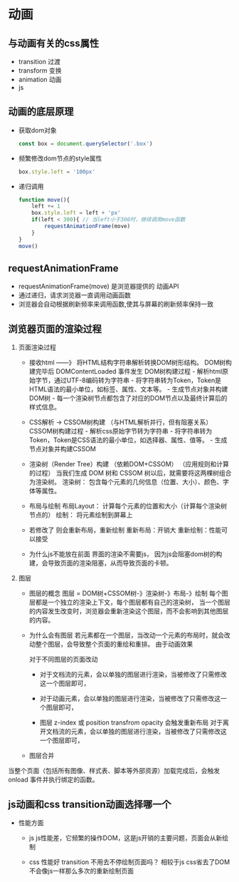 # 动画
## 与动画有关的css属性
- transition 过渡
- transform 变换
- animation 动画
- js

## 动画的底层原理
- 获取dom对象
    ```js
    const box = document.querySelector('.box')
    ```
- 频繁修改dom节点的style属性
    ```js
    box.style.left = '100px'
    ```
- 递归调用
    ```js
    function move(){
        left += 1
        box.style.left = left + 'px'
        if(left < 300){ // 当left小于300时，继续调用move函数
            requestAnimationFrame(move)
        }
    }
    move()
    ```

## requestAnimationFrame
- requestAnimationFrame(move) 是浏览器提供的 动画API
- 通过递归，请求浏览器一直调用动画函数
- 浏览器会自动根据刷新频率来调用函数,使其与屏幕的刷新频率保持一致


## 浏览器页面的渲染过程
1. 页面渲染过程
    - 接收html ——》 将HTML结构字符串解析转换DOM树形结构。 DOM树构建完毕后 DOMContentLoaded 事件发生
        DOM树构建过程
            - 解析html原始字节，通过UTF-8编码转为字符串
            - 将字符串转为Token，Token是HTML语法的最小单位，如标签、属性、文本等。
            - 生成节点对象并构建DOM树
            - 每一个渲染树节点都包含了对应的DOM节点以及最终计算后的样式信息。
    - CSS解析 → CSSOM树构建 （与HTML解析并行，但有阻塞关系）
        CSSOM树构建过程
            - 解析css原始字节转为字符串
            - 将字符串转为Token，Token是CSS语法的最小单位，如选择器、属性、值等。
            - 生成节点对象并构建CSSOM

    - 渲染树（Render Tree）构建 （依赖DOM+CSSOM）  （应用规则和计算的过程）
        当我们生成 DOM 树和 CSSOM 树以后，就需要将这两棵树组合为渲染树。
        渲染树： 包含每个元素的几何信息（位置、大小）、颜色、字体等属性。

    - 布局与绘制
        布局Layout： 计算每个元素的位置和大小（计算每个渲染树节点的）
        绘制： 将元素绘制到屏幕上

    - 若修改了
        则会重新布局，重新绘制
        重新布局：开销大
        重新绘制：性能可以接受

    - 为什么js不能放在前面
        界面的渲染不需要js，
        因为js会阻塞dom树的构建，会导致页面的渲染阻塞，从而导致页面的卡顿。

2. 图层
    - 图层的概念
        图层 = DOM树+CSSOM树-》渲染树-》布局-》绘制
        每个图层都是一个独立的渲染上下文，每个图层都有自己的渲染树，
        当一个图层的内容发生改变时，浏览器会重新渲染这个图层，而不会影响到其他图层的内容。
    - 为什么会有图层
        若元素都在一个图层，当改动一个元素的布局时，就会改动整个图层，会导致整个页面的重绘和重排。
        由于动画效果

        对于不同图层的页面改动
        - 对于文档流的元素，会以单独的图层进行渲染，当被修改了只需修改这一个图层即可，
        - 对于动画元素，会以单独的图层进行渲染，当被修改了只需修改这一个图层即可，

        - 图层 z-index 或 position  transfrom opacity 会触发重新布局
            对于离开文档流的元素，会以单独的图层进行渲染，当被修改了只需修改这一个图层即可，
    - 图层合并
    
当整个页面（包括所有图像、样式表、脚本等外部资源）加载完成后，会触发 onload 事件并执行绑定的函数。

## js动画和css transition动画选择哪一个
- 性能方面
    - js
        js性能差，它频繁的操作DOM，这是js开销的主要问题，页面会从新绘制

    - css 性能好
        transition 不用去不停绘制页面吗？
        相较于js css省去了DOM 不会像js一样那么多次的重新绘制页面


